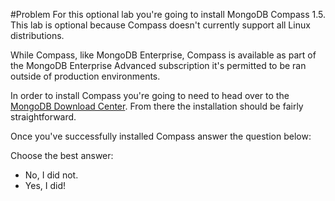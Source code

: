 #Problem
For this optional lab you're going to install MongoDB Compass 1.5. This lab is optional because Compass doesn't currently support all Linux distributions.

While Compass, like MongoDB Enterprise, Compass is available as part of the MongoDB Enterprise Advanced subscription it's permitted to be ran outside of production environments.

In order to install Compass you're going to need to head over to the <a href="https://www.mongodb.com/download-center?_ga=1.227429657.566621725.1483393028#compass">MongoDB Download Center</a>. From there the installation should be fairly straightforward.

Once you've successfully installed Compass answer the question below:

Choose the best answer:
 - No, I did not.
 - Yes, I did!